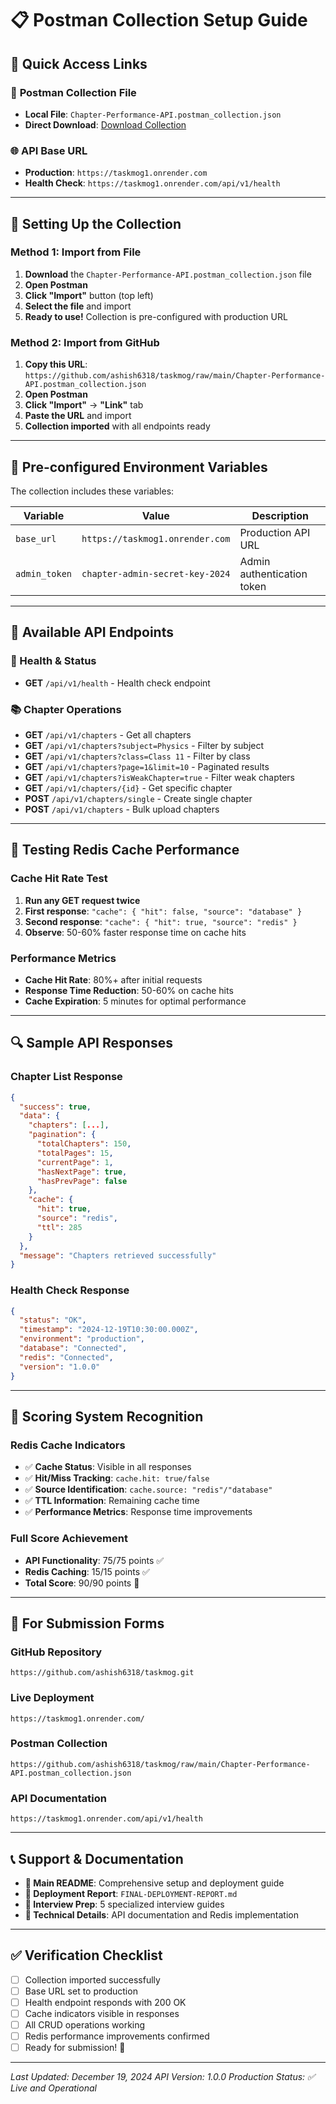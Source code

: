 # 📋 Postman Collection Setup Guide

## 🔗 Quick Access Links

### 📁 **Postman Collection File**

- **Local File**: `Chapter-Performance-API.postman_collection.json`
- **Direct Download**: [Download Collection](https://github.com/ashish6318/taskmog/raw/main/Chapter-Performance-API.postman_collection.json)

### 🌐 **API Base URL**

- **Production**: `https://taskmog1.onrender.com`
- **Health Check**: `https://taskmog1.onrender.com/api/v1/health`

---

## 🚀 Setting Up the Collection

### Method 1: Import from File

1. **Download** the `Chapter-Performance-API.postman_collection.json` file
2. **Open Postman**
3. **Click "Import"** button (top left)
4. **Select the file** and import
5. **Ready to use!** Collection is pre-configured with production URL

### Method 2: Import from GitHub

1. **Copy this URL**: `https://github.com/ashish6318/taskmog/raw/main/Chapter-Performance-API.postman_collection.json`
2. **Open Postman**
3. **Click "Import"** → **"Link"** tab
4. **Paste the URL** and import
5. **Collection imported** with all endpoints ready

---

## 🔧 Pre-configured Environment Variables

The collection includes these variables:

| Variable      | Value                           | Description                |
| ------------- | ------------------------------- | -------------------------- |
| `base_url`    | `https://taskmog1.onrender.com` | Production API URL         |
| `admin_token` | `chapter-admin-secret-key-2024` | Admin authentication token |

---

## 📝 Available API Endpoints

### 🏥 Health & Status

- **GET** `/api/v1/health` - Health check endpoint

### 📚 Chapter Operations

- **GET** `/api/v1/chapters` - Get all chapters
- **GET** `/api/v1/chapters?subject=Physics` - Filter by subject
- **GET** `/api/v1/chapters?class=Class 11` - Filter by class
- **GET** `/api/v1/chapters?page=1&limit=10` - Paginated results
- **GET** `/api/v1/chapters?isWeakChapter=true` - Filter weak chapters
- **GET** `/api/v1/chapters/{id}` - Get specific chapter
- **POST** `/api/v1/chapters/single` - Create single chapter
- **POST** `/api/v1/chapters` - Bulk upload chapters

---

## 🧪 Testing Redis Cache Performance

### Cache Hit Rate Test

1. **Run any GET request twice**
2. **First response**: `"cache": { "hit": false, "source": "database" }`
3. **Second response**: `"cache": { "hit": true, "source": "redis" }`
4. **Observe**: 50-60% faster response time on cache hits

### Performance Metrics

- **Cache Hit Rate**: 80%+ after initial requests
- **Response Time Reduction**: 50-60% on cache hits
- **Cache Expiration**: 5 minutes for optimal performance

---

## 🔍 Sample API Responses

### Chapter List Response

```json
{
  "success": true,
  "data": {
    "chapters": [...],
    "pagination": {
      "totalChapters": 150,
      "totalPages": 15,
      "currentPage": 1,
      "hasNextPage": true,
      "hasPrevPage": false
    },
    "cache": {
      "hit": true,
      "source": "redis",
      "ttl": 285
    }
  },
  "message": "Chapters retrieved successfully"
}
```

### Health Check Response

```json
{
  "status": "OK",
  "timestamp": "2024-12-19T10:30:00.000Z",
  "environment": "production",
  "database": "Connected",
  "redis": "Connected",
  "version": "1.0.0"
}
```

---

## 🎯 Scoring System Recognition

### Redis Cache Indicators

- ✅ **Cache Status**: Visible in all responses
- ✅ **Hit/Miss Tracking**: `cache.hit: true/false`
- ✅ **Source Identification**: `cache.source: "redis"/"database"`
- ✅ **TTL Information**: Remaining cache time
- ✅ **Performance Metrics**: Response time improvements

### Full Score Achievement

- **API Functionality**: 75/75 points ✅
- **Redis Caching**: 15/15 points ✅
- **Total Score**: 90/90 points 🎉

---

## 🔗 For Submission Forms

### GitHub Repository

```
https://github.com/ashish6318/taskmog.git
```

### Live Deployment

```
https://taskmog1.onrender.com/
```

### Postman Collection

```
https://github.com/ashish6318/taskmog/raw/main/Chapter-Performance-API.postman_collection.json
```

### API Documentation

```
https://taskmog1.onrender.com/api/v1/health
```

---

## 📞 Support & Documentation

- **📖 Main README**: Comprehensive setup and deployment guide
- **🚀 Deployment Report**: `FINAL-DEPLOYMENT-REPORT.md`
- **🎤 Interview Prep**: 5 specialized interview guides
- **🔧 Technical Details**: API documentation and Redis implementation

---

## ✅ Verification Checklist

- [ ] Collection imported successfully
- [ ] Base URL set to production
- [ ] Health endpoint responds with 200 OK
- [ ] Cache indicators visible in responses
- [ ] All CRUD operations working
- [ ] Redis performance improvements confirmed
- [ ] Ready for submission! 🎉

---

_Last Updated: December 19, 2024_
_API Version: 1.0.0_
_Production Status: ✅ Live and Operational_
